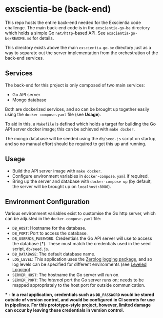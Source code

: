 # exscientia-be (back-end)

This repo hosts the entire back-end needed for the Exscientia code challenge. The main back-end code is in the `exscientia-go-be` directory which holds a simple Go `net/http`-based API. See `exscientia-go-be/README.md` for details.

This directory exists above the main `exscientia-go-be` directory just as a way to separate out the server implementation from the orchestration of the back-end services.

## Services

The back-end for this project is only composed of two main services:

- Go API server
- Mongo database

Both are dockerized services, and so can be brought up together easily using the `docker-compose.yaml` file (see **Usage**).

To aid in this, a `Makefile` is defined which holds a target for building the Go API server docker image; this can be achieved with `make docker`.

The mongo database will be seeded using the `db/seed.js` script on startup, and so no manual effort should be required to get this up and running.

## Usage

- Build the API server image with `make docker`.
- Configure environment variables in `docker-compose.yaml` if required.
- Bring up the server and database with `docker-compose up` (by default, the server will be brought up on `localhost:8080`).

## Environment Configuration

Various environment variables exist to customise the Go http server, which can be adjusted in the `docker-compose.yaml` file:

- `DB_HOST`: Hostname for the database.
- `DB_PORT`: Port to access the database.
- `DB_USER`/`DB_PASSWORD`: Credentials the Go API server will use to access the database (**\***). These must match the credentials used in the seed script, `db/seed.js`.
- `DB_DATABASE`: The default database name.
- `LOG_LEVEL`: This application uses the [Zerolog logging package](https://github.com/rs/zerolog), and so log levels can be specified for different environments (see [Leveled Logging](https://github.com/rs/zerolog#leveled-logging)).
- `SERVER_HOST`: The hostname the Go server will run on.
- `SERVER_PORT`: The _internal_ port the Go server runs on; needs to be mapped appropriately to the host port for outside communication.

**\* - In a real application, credentials such as `DB_PASSWORD` would be stored outside of version control, and would be configured in CI secrets for use in pipelines. For this prototype-style project, however, limited damage can occur by leaving these credentials in version control.**

